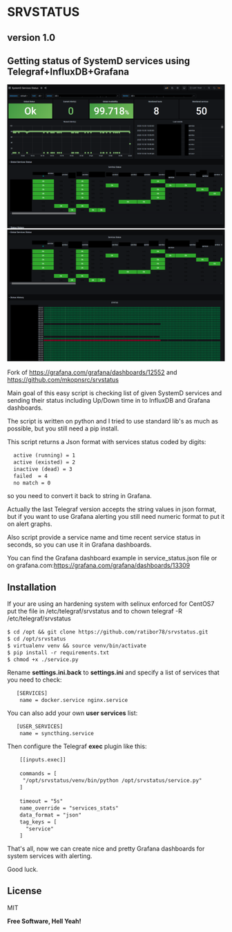 # SRVSTATUS

## version 1.0

## Getting status of SystemD services using Telegraf+InfluxDB+Grafana

![Alt text](https://github.com/b4b857f6ee/srvstatus/blob/master/services_grafana.png?raw=true "Grafana dashboard example")
![Alt text](https://github.com/b4b857f6ee/srvstatus/blob/master/services_grafana1.png?raw=true "Grafana dashboard example")

Fork of https://grafana.com/grafana/dashboards/12552 and https://github.com/mkopnsrc/srvstatus

  Main goal of this easy script is checking list of given SystemD services and sending their status 
  including Up/Down time in to InfluxDB and Grafana dashboards. 
  
  The script is written on python and I tried to use standard lib's as much as possible,
  but you still need a pip install.
  
  This script returns a Json format with services status coded by digits: 
```
  active (running) = 1
  active (existed) = 2
  inactive (dead) = 3
  failed  = 4
  no match = 0
```  
  so you need to convert it back to string in Grafana. 
  
  Actually the last Telegraf version accepts the string values in json format, 
  but if you want to use Grafana alerting you still need numeric format to put it on alert graphs. 
  
  Also script provide a service name and time recent service status in seconds, 
  so you can use it in Grafana dashboards.
  
  You can find the Grafana dashboard example in service_status.json file or on grafana.com:https://grafana.com/grafana/dashboards/13309

## Installation

If your are using an hardening system with selinux enforced for CentOS7 put the file in /etc/telegraf/srvstatus and to chown telegraf -R /etc/telegraf/srvstatus
```
$ cd /opt && git clone https://github.com/ratibor78/srvstatus.git
$ cd /opt/srvstatus
$ virtualenv venv && source venv/bin/activate
$ pip install -r requirements.txt
$ chmod +x ./service.py
```
  
  Rename **settings.ini.back** to **settings.ini**  and specify a list of services that you need to check: 

```
   [SERVICES]
    name = docker.service nginx.service
```
  You can also add your own **user services** list:

```
   [USER_SERVICES]
    name = syncthing.service
```

Then configure the Telegraf **exec** plugin like this: 

```
    [[inputs.exec]]

    commands = [
     "/opt/srvstatus/venv/bin/python /opt/srvstatus/service.py"
    ]

    timeout = "5s"
    name_override = "services_stats"
    data_format = "json"
    tag_keys = [
      "service"
    ]
```
That's all, now we can create nice and pretty Grafana dashboards for system services with alerting. 

Good luck. 

License
----

MIT

**Free Software, Hell Yeah!**
